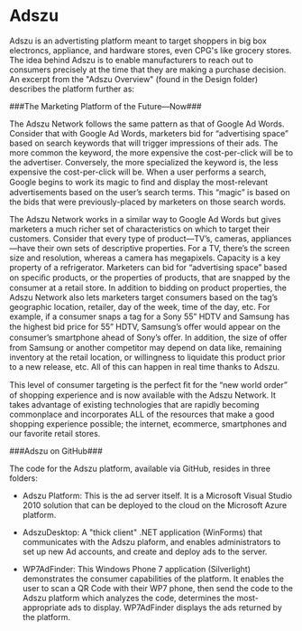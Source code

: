 Adszu
=====

Adszu is an advertisting platform meant to target shoppers in big box electroncs, appliance, and hardware stores, even CPG's like grocery stores. The idea behind Adszu is to enable manufacturers to reach out to consumers precisely at the time that they are making a purchase decision. An excerpt from the "Adszu Overview" (found in the Design folder) describes the platform further as:

###The Marketing Platform of the Future—Now###

The Adszu Network follows the same pattern as that of Google Ad Words. Consider that with Google Ad Words, marketers bid for “advertising space” based on search keywords that will trigger impressions of their ads. The more common the keyword, the more expensive the cost-per-click will be to the advertiser. Conversely, the more specialized the keyword is, the less expensive the cost-per-click will be. When a user performs a search, Google begins to work its magic to ﬁnd and display the most-relevant advertisements based on the user’s search terms. This “magic” is based on the bids that were previously-placed by marketers on those search words.

The Adszu Network works in a similar way to Google Ad Words but gives marketers a much richer set of characteristics on which to target their customers. Consider that every type of  product—TV’s, cameras, appliances—have their own sets of descriptive properties. For a TV, there’s the screen size and resolution, whereas a camera has megapixels. Capacity is a key property of a refrigerator. Marketers can bid for “advertising space” based on speciﬁc products, or the properties of products, that are snapped by the consumer at a retail store. In addition to bidding on product properties, the Adszu Network also lets marketers target consumers based on the tag’s geographic location, retailer, day of the week, time of the day, etc. For example, if a consumer snaps a tag for a Sony 55” HDTV and Samsung has the highest bid price for 55” HDTV, Samsung’s oﬀer would appear on the consumer’s smartphone ahead of Sony’s oﬀer. In addition, the size of offer from Samsung or another competitor may depend on data like, remaining inventory at the retail location, or willingness to liquidate this product prior to a new release, etc. All of this can happen in real time thanks to Adszu.

This level of consumer targeting is the perfect ﬁt for the “new world order” of shopping experience and is now available with the Adszu Network. It takes advantage of existing technologies that are rapidly becoming commonplace and incorporates ALL of the resources that make a good shopping experience possible; the internet, ecommerce, smartphones and our favorite retail stores.

###Adszu on GitHub###

The code for the Adszu platform, available via GitHub, resides in three folders:

* Adszu Platform: This is the ad server itself. It is a Microsoft Visual Studio 2010 solution that can be deployed to the cloud on the Microsoft Azure platform.

* AdszuDesktop: A "thick client" .NET application (WinForms) that communicates with the Adszu plaform, and enables administrators to set up new Ad accounts, and create and deploy ads to the server.

* WP7AdFinder: This Windows Phone 7 application (Silverlight) demonstrates the consumer capabilities of the platform. It enables the user to scan a QR Code with their WP7 phone, then send the code to the Adszu platform which analyzes the code, determines the most-appropriate ads to display. WP7AdFinder displays the ads returned by the platform.
